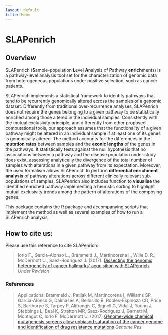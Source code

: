 ```yaml
---
layout: default
title: Home
---
```


# SLAPenrich

## Overview

SLAPenrich (**S**ample-population **L**evel **A**nalysis of **P**athway **enrich**ments) is a pathway-level analysis tool set for the characterization of genomic data from heterogeneous populations under positive selection, such as cancer patients.

SLAPenrich implements a statistical framework to identify pathways that tend to be recurrently genomically altered across the samples of a genomic dataset. Differently from traditional over-recurrence analyses, SLAPenrich does not require the genes belonging to a given pathway to be statistically enriched among those altered in the individual samples. Consistently with the mutual exclusivity principle, and differently from other proposed computational tools, our approach assumes that the functionality of a given pathway might be altered in an individual sample if at least one of its genes is genomically altered. The method accounts for the differences in the **mutation rates** between samples and the **exonic lengths** of the genes in the pathways. It statistically tests against the null hypothesis that no associations between a pathway and the disease population under study does exist, assessing analytically the divergence of the total number of samples with alterations in a given pathway from its expectation. Moreover, the used formalism allows SLAPenrich to perform **differential enrichment analysis** of pathway alterations across different clinically relevant sub-populations of samples. SLAPenrich also includes function to **visualise** the identified enriched pathway implementing a heuristic sorting to highlight mutual exclusivity trends among the pattern of alterations of the composing genes.

This package contains the R package and accompanying scripts that implement the method as well as several examples of how to run a SLAPenrich analysis.

## How to cite us:
Please use this reference to cite SLAPenrich:
>  Iorio F., Garcia-Alonso L., Brammeld J., Martincorena I., Wille D. R.,  McDermott U.,  Saez-Rodriguez J. (2017). [Dissecting the genomic heterogeneity of cancer hallmarks' acquisition with SLAPenrich](http://biorxiv.org/content/early/2017/03/27/077701). _Under Revision_
   

### References

 > Applications: Brammeld J, Petljak M, Martincorena I, Williams SP, Garcia-Alonso G, Dalmases A, Bellosillo B, Robles-Espinoza CD, Price S, Barthorpe S, Tarpey P, Alifrangis C, Bignell G, Vidal J, Young J, Stebbings L, Beal K, Stratton MR, Saez-Rodriguez J, Garnett M, Montagut C, Iorio F, McDermott U. (2017) [Genome-wide chemical mutagenesis screens allow unbiased saturation of the cancer genome and identification of drug resistance mutations](http://genome.cshlp.org/content/early/2017/03/15/gr.213546.116.abstract?cited-by=yes&legid=genome;gr.213546.116v2) _Genome Res._


